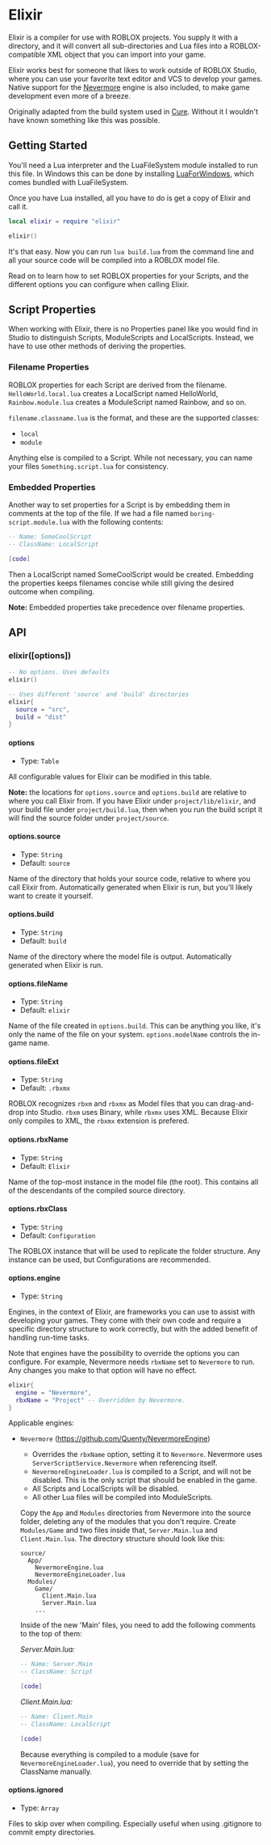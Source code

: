 # Elixir

Elixir is a compiler for use with ROBLOX projects. You supply it with a directory, and it will convert all sub-directories and Lua files into a ROBLOX-compatible XML object that you can import into your game.

Elixir works best for someone that likes to work outside of ROBLOX Studio, where you can use your favorite text editor and VCS to develop your games. Native support for the [Nevermore](https://github.com/Quenty/NevermoreEngine) engine is also included, to make game development even more of a breeze.

Originally adapted from the build system used in [Cure](https://github.com/Anaminus/roblox-cure). Without it I wouldn't have known something like this was possible.

## Getting Started

You'll need a Lua interpreter and the LuaFileSystem module installed to run this file. In Windows this can be done by installing [LuaForWindows]( https://code.google.com/p/luaforwindows/), which comes bundled with LuaFileSystem.

Once you have Lua installed, all you have to do is get a copy of Elixir and call it.

```lua
local elixir = require "elixir"

elixir()
```

It's that easy. Now you can run `lua build.lua` from the command line and all your source code will be compiled into a ROBLOX model file.

Read on to learn how to set ROBLOX properties for your Scripts, and the different options you can configure when calling Elixir.

## Script Properties

When working with Elixir, there is no Properties panel like you would find in Studio to distinguish Scripts, ModuleScripts and LocalScripts. Instead, we have to use other methods of deriving the properties.

### Filename Properties

ROBLOX properties for each Script are derived from the filename. `HelloWorld.local.lua` creates a LocalScript named HelloWorld, `Rainbow.module.lua` creates a ModuleScript named Rainbow, and so on.

`filename.classname.lua` is the format, and these are the supported classes:

- `local`
- `module`

Anything else is compiled to a Script. While not necessary, you can name your files `Something.script.lua` for consistency.

### Embedded Properties

Another way to set properties for a Script is by embedding them in comments at the top of the file. If we had a file named `boring-script.module.lua` with the following contents:

```lua
-- Name: SomeCoolScript
-- ClassName: LocalScript

[code]
```

Then a LocalScript named SomeCoolScript would be created. Embedding the properties keeps filenames concise while still giving the desired outcome when compiling.

**Note:** Embedded properties take precedence over filename properties.

## API

### elixir([options])

```lua
-- No options. Uses defaults
elixir()

-- Uses different 'source' and 'build' directories
elixir{
  source = "src",
  build = "dist"
}
```

#### options

- Type: `Table`

All configurable values for Elixir can be modified in this table.

**Note:** the locations for `options.source` and `options.build` are relative to where you call Elixir from. If you have Elixir under `project/lib/elixir`, and your build file under `project/build.lua`, then when you run the build script it will find the source folder under `project/source`.

#### options.source

- Type: `String`
- Default: `source`

Name of the directory that holds your source code, relative to where you call Elixir from. Automatically generated when Elixir is run, but you'll likely want to create it yourself.

#### options.build

- Type: `String`
- Default: `build`

Name of the directory where the model file is output. Automatically generated when Elixir is run.

#### options.fileName

- Type: `String`
- Default: `elixir`

Name of the file created in `options.build`. This can be anything you like, it's only the name of the file on your system. `options.modelName` controls the in-game name.

#### options.fileExt

- Type: `String`
- Default: `.rbxmx`

ROBLOX recognizes `rbxm` and `rbxmx` as Model files that you can drag-and-drop into Studio. `rbxm` uses Binary, while `rbxmx` uses XML. Because Elixir only compiles to XML, the `rbxmx` extension is prefered.

#### options.rbxName

- Type: `String`
- Default: `Elixir`

Name of the top-most instance in the model file (the root). This contains all of the descendants of the compiled source directory.

#### options.rbxClass

- Type: `String`
- Default: `Configuration`

The ROBLOX instance that will be used to replicate the folder structure. Any instance can be used, but Configurations are recommended.

#### options.engine

- Type: `String`

Engines, in the context of Elixir, are frameworks you can use to assist with developing your games. They come with their own code and require a specific directory structure to work correctly, but with the added benefit of handling run-time tasks.

Note that engines have the possibility to override the options you can configure. For example, Nevermore needs `rbxName` set to `Nevermore` to run. Any changes you make to that option will have no effect.

```lua
elixir{
  engine = "Nevermore",
  rbxName = "Project" -- Overridden by Nevermore.
}
```


Applicable engines:

- `Nevermore` (https://github.com/Quenty/NevermoreEngine)

  - Overrides the `rbxName` option, setting it to `Nevermore`. Nevermore uses `ServerScriptService.Nevermore` when referencing itself.
  - `NevermoreEngineLoader.lua` is compiled to a Script, and will not be disabled. This is the only script that should be enabled in the game.
  - All Scripts and LocalScripts will be disabled.
  - All other Lua files will be compiled into ModuleScripts.

  Copy the `App` and `Modules` directories from Nevermore into the source folder, deleting any of the modules that you don't require. Create `Modules/Game` and two files inside that, `Server.Main.lua` and `Client.Main.lua`. The directory structure should look like this:

  ```
  source/
    App/
      NevermoreEngine.lua
      NevermoreEngineLoader.lua
    Modules/
      Game/
        Client.Main.lua
        Server.Main.lua
      ...
  ```

  Inside of the new 'Main' files, you need to add the following comments to the top of them:

  *Server.Main.lua:*

  ```lua
  -- Name: Server.Main
  -- ClassName: Script

  [code]
  ```

  *Client.Main.lua:*

  ```lua
  -- Name: Client.Main
  -- ClassName: LocalScript

  [code]
  ```

  Because everything is compiled to a module (save for `NevermoreEngineLoader.lua`), you need to override that by setting the ClassName manually.

#### options.ignored

- Type: `Array`

Files to skip over when compiling. Especially useful when using .gitignore to commit empty directories.
